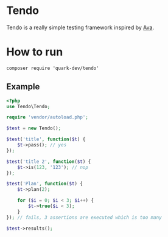 # Tendo

Tendo is a really simple testing framework inspired by [Ava](https://github.com/sindresorhus/ava).

# How to run

```
composer require 'quark-dev/tendo'
```

## Example

```php
<?php
use Tendo\Tendo;

require 'vendor/autoload.php';

$test = new Tendo();

$test('title', function($t) {
    $t->pass(); // yes
});

$test('title 2', function($t) {
    $t->is(123, '123'); // nop
});

$test('Plan', function($t) {
    $t->plan(2);

    for ($i = 0; $i < 3; $i++) {
        $t->true($i < 3);
    }
}); // fails, 3 assertions are executed which is too many

$test->results();
```
